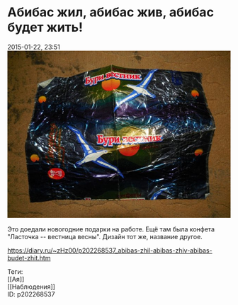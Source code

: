 Абибас жил, абибас жив, абибас будет жить!
===========================================

   
 2015-01-22, 23:51   
    [![](pics/1b7A58Tl.jpg)](https://i.imgur.com/1b7A58T.jpg)     
   
 Это доедали новогодние подарки на работе. Ещё там была конфета "Ласточка -- вестница весны". Дизайн тот же, название другое.   
    
 <https://diary.ru/~zHz00/p202268537_abibas-zhil-abibas-zhiv-abibas-budet-zhit.htm>   
   
 Теги:   
 [[Ая]]   
 [[Наблюдения]]   
 ID: p202268537